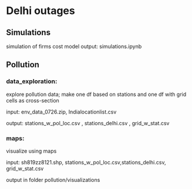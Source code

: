 # Delhi outages

## Simulations
simulation of firms cost model
output: simulations.ipynb

## Pollution
### data_exploration: 
explore pollution data; make one df based on stations and one df with grid cells as cross-section 

input: env_data_0726.zip, Indialocationlist.csv

output: stations_w_pol_loc.csv , stations_delhi.csv , grid_w_stat.csv

### maps:
visualize using maps

input: sh819zz8121.shp, stations_w_pol_loc.csv,stations_delhi.csv, grid_w_stat.csv

output in folder pollution/visualizations